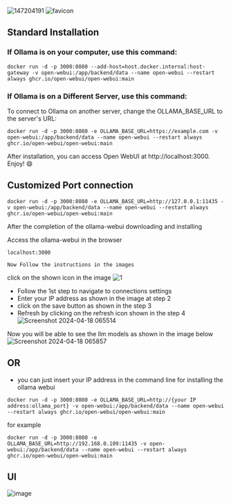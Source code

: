 
![147204191](https://github.com/oyasizaki/Ollama/assets/118342512/e7fd2c25-35cd-418d-9e69-782d708eda54) ![favicon](https://github.com/oyasizaki/Ollama/assets/118342512/f84bfb26-803a-4743-a194-cde6424f562f)


## Standard Installation

### If Ollama is on your computer, use this command:

```shell
docker run -d -p 3000:8080 --add-host=host.docker.internal:host-gateway -v open-webui:/app/backend/data --name open-webui --restart always ghcr.io/open-webui/open-webui:main
```


### If Ollama is on a Different Server, use this command:

To connect to Ollama on another server, change the OLLAMA_BASE_URL to the server's URL:
```shell
docker run -d -p 3000:8080 -e OLLAMA_BASE_URL=https://example.com -v open-webui:/app/backend/data --name open-webui --restart always ghcr.io/open-webui/open-webui:main
```
After installation, you can access Open WebUI at http://localhost:3000. Enjoy! 😄



## Customized Port connection

```shell
docker run -d -p 3000:8080 -e OLLAMA_BASE_URL=http://127.0.0.1:11435 -v open-webui:/app/backend/data --name open-webui --restart always ghcr.io/open-webui/open-webui:main
```
After the completion of the ollama-webui downloading and installing

Access the ollama-webui in the browser
```shell
localhost:3000
```


`Now Follow the instructions in the images`

click on the shown icon in the image
![1](https://github.com/oyasizaki/Ollama/assets/118342512/8e3c55bb-77ca-4d1f-a708-80f98b846b5d)

* Follow the 1st step to navigate to connections settings
* Enter your IP address as shown in the image at step 2
* click on the save button as shown in the step 3
* Refresh by clicking on the refresh icon shown in the step 4
![Screenshot 2024-04-18 065514](https://github.com/oyasizaki/Ollama/assets/118342512/fd1b475d-0f24-4142-8ccd-cb9aa9722ea5)

Now you will be able to see the llm models as shown in the image below
![Screenshot 2024-04-18 065857](https://github.com/oyasizaki/Ollama/assets/118342512/90c5292b-b8dd-4ffa-b158-da5f3a23d2bf)



## OR
* you can just insert your IP address in the command line for installing the ollama webui

```shell
docker run -d -p 3000:8080 -e OLLAMA_BASE_URL=http://{your IP address:ollama_port} -v open-webui:/app/backend/data --name open-webui --restart always ghcr.io/open-webui/open-webui:main
```
for example
```shell
docker run -d -p 3000:8080 -e OLLAMA_BASE_URL=http://192.168.0.109:11435 -v open-webui:/app/backend/data --name open-webui --restart always ghcr.io/open-webui/open-webui:main
```

## UI
![image](https://github.com/oyasizaki/Ollama/assets/118342512/2d133de9-695b-4d01-92ce-b038159a561b)

